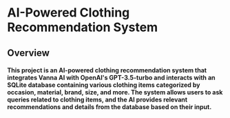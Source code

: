 # AI-Powered Clothing Recommendation System

## Overview
#### This project is an AI-powered clothing recommendation system that integrates Vanna AI with OpenAI's GPT-3.5-turbo and interacts with an SQLite database containing various clothing items categorized by occasion, material, brand, size, and more. The system allows users to ask queries related to clothing items, and the AI provides relevant recommendations and details from the database based on their input.
